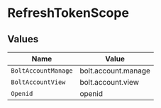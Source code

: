 # RefreshTokenScope


## Values

| Name                | Value               |
| ------------------- | ------------------- |
| `BoltAccountManage` | bolt.account.manage |
| `BoltAccountView`   | bolt.account.view   |
| `Openid`            | openid              |